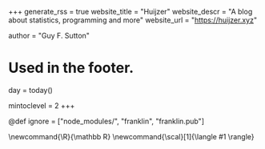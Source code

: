 +++
generate_rss = true
website_title = "Huijzer"
website_descr = "A blog about statistics, programming and more"
website_url = "https://huijzer.xyz"

author = "Guy F. Sutton"

# Used in the footer.
day = today()

mintoclevel = 2
+++

<!--
Add here files or directories that should be ignored by Franklin, otherwise
these files might be copied and, if markdown, processed by Franklin which
you might not want. Indicate directories by ending the name with a `/`.
-->
@def ignore = ["node_modules/", "franklin", "franklin.pub"]

<!--
Add here global latex commands to use throughout your
pages. It can be math commands but does not need to be.
For instance:
* \newcommand{\phrase}{This is a long phrase to copy.}
-->
\newcommand{\R}{\mathbb R}
\newcommand{\scal}[1]{\langle #1 \rangle}
